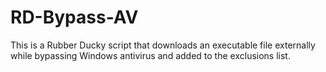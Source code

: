 # RD-Bypass-AV
This is a Rubber Ducky script that downloads an executable file externally while bypassing Windows antivirus and added to the exclusions list.
